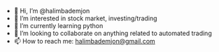 - 👋 Hi, I’m @halimbademjon
- 👀 I’m interested in stock market, investing/trading 
- 🌱 I’m currently learning python
- 💞️ I’m looking to collaborate on anything related to automated trading
- 📫 How to reach me: halimbademjon@gmail.com

<!---
halimbademjon/halimbademjon is a ✨ special ✨ repository because its `README.md` (this file) appears on your GitHub profile.
You can click the Preview link to take a look at your changes.
--->
